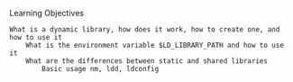 Learning Objectives

    What is a dynamic library, how does it work, how to create one, and how to use it
        What is the environment variable $LD_LIBRARY_PATH and how to use it
	    What are the differences between static and shared libraries
	        Basic usage nm, ldd, ldconfig

